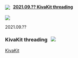  
#### <img src="https://state-of-the-art.org/graphics/kivakit/kivakit-32.png" srcset="https://state-of-the-art.org/graphics/kivakit/kivakit-32-2x.png 2x" style="vertical-align:middle"/> &nbsp; [2021.09.?? KivaKit threading](#progress)  

<img src="https://www.kivakit.org/images/horizontal-line-512.png" srcset="https://www.kivakit.org/images/horizontal-line-512-2x.png 2x" />
<a name = "progress"></a>

2021.09.??

### KivaKit threading &nbsp; <img src="https://state-of-the-art.org/graphics/progress/progress-32.png" srcset="https://state-of-the-art.org/graphics/progress/progress-32-2x.png 2x" style="vertical-align:baseline"/>


[KivaKit](https://www.kivakit.org)
